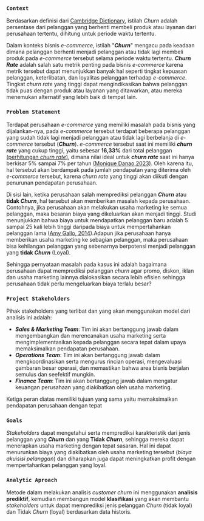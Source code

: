 ### `Context`

Berdasarkan definisi dari [Cambridge Dictionary](https://dictionary.cambridge.org/dictionary/english/churn-rate), istilah *Churn* adalah persentase dari pelanggan yang berhenti membeli produk atau layanan dari perusahaan tertentu, dihitung untuk periode waktu tertentu.

Dalam konteks bisnis *e-commerce*, istilah "***Churn***" mengacu pada keadaan dimana pelanggan berhenti menjadi pelanggan atau tidak lagi membeli produk pada *e-commerce* tersebut selama periode waktu tertentu. ***Churn Rate*** adalah salah satu metrik penting pada bisnis *e-commerce* karena metrik tersebut dapat menunjukkan banyak hal seperti tingkat kepuasan pelanggan, keterlibatan, dan loyalitas pelanggan terhadap *e-commerce*. Tingkat *churn rate* yang tinggi dapat mengindikasikan bahwa pelanggan tidak puas dengan produk atau layanan yang ditawarkan, atau mereka menemukan alternatif yang lebih baik di tempat lain.

### `Problem Statement`

Terdapat perusahaan *e-commerce* yang memiliki masalah pada bisnis yang dijalankan-nya, pada *e-commerce* tersebut terdapat beberapa pelanggan yang sudah tidak lagi menjadi pelanggan atau tidak lagi berbelanja di *e-commerce* tersebut (***Churn***). *e-commerce* tersebut saat ini memiliki ***churn rate*** yang cukup tinggi, yaitu sebesar **16,33%** dari total pelanggan [(perhitungan *churn rate*)](https://www.paddle.com/resources/calculate-churn-rate), dimana nilai ideal untuk ***churn rate*** saat ini hanya berkisar 5% sampai 7% per tahun [(Monique Danao,2023)](https://www.forbes.com/advisor/business/churn-rate/). Oleh karena itu, hal tersebut akan berdampak pada jumlah pendapatan yang diterima oleh *e-commerce* tersebut, karena *churn rate* yang tinggi akan diikuti dengan penurunan pendapatan perusahaan.

Di sisi lain, ketika perusahaan salah memprediksi pelanggan ***Churn*** atau **tidak *Churn***, hal tersebut akan memberikan masalah kepada perusahaan. Contohnya, jika perusahaan akan melakukan usaha marketing ke semua pelanggan, maka besaran biaya yang dikeluarkan akan menjadi tinggi. Studi menunjukkan bahwa biaya untuk mendapatkan pelanggan baru adalah 5 sampai 25 kali lebih tinggi daripada biaya untuk mempertahankan pelanggan lama ([Amy Gallo, 2014](https://hbr.org/2014/10/the-value-of-keeping-the-right-customers)).Adapun jika perusahaan hanya memberikan usaha marketing ke sebagian pelanggan, maka perusahaan bisa kehilangan pelanggan yang sebenarnya berpotensi menjadi pelanggan yang **tidak *Churn*** (Loyal).

Sehingga pernyataan masalah pada kasus ini adalah bagaimana perusahaan dapat memprediksi pelanggan *churn*  agar promo, diskon, iklan dan usaha marketing lainnya dialokasikan secara lebih efisien sehingga perusahaan tidak perlu mengeluarkan biaya terlalu besar?


### `Project Stakeholders`

Pihak stakeholders yang terlibat dan yang akan menggunakan model dari analisis ini adalah:
* ***Sales & Marketing Team***: Tim ini akan bertanggung jawab dalam mengembangkan dan merencanakan usaha marketing serta mengimplementasikan kepada pelanggan secara tepat dalam upaya memaksimalkan pendapatan perusahaan.
* ***Operations Team***: Tim ini akan bertanggung jawab dalam mengkoordinasikan serta mengurus rincian operasi, mengevaluasi gambaran besar operasi, dan memastikan bahwa area bisnis berjalan semulus dan seefektif mungkin.
* ***Finance Team***: Tim ini akan bertanggung jawab dalam mengatur keuangan perusahaan yang diakibatkan oleh usaha marketing.

Ketiga peran diatas memiliki tujuan yang sama yaitu memaksimalkan pendapatan perusahaan dengan tepat


### `Goals`

*Stakeholders* dapat mengetahui serta memprediksi karakteristik dari jenis pelanggan yang ***Churn*** dan yang **Tidak *Churn***, sehingga mereka dapat menerapkan usaha marketing dengan tepat sasaran. Hal ini dapat menurunkan biaya yang diakibatkan oleh usaha marketing tersebut (*biaya akuisisi pelanggan*) dan diharapkan juga dapat meningkatkan profit dengan mempertahankan pelanggan yang loyal.

### `Analytic Aproach`

Metode dalam melakukan analisis *customer churn* ini menggunakan **analisis prediktif**, kemudian membangun model **klasifikasi** yang akan membantu *stakeholders* untuk dapat memprediksi jenis pelanggan *Churn* (tidak loyal) dan Tidak *Churn* (loyal) berdasarkan data historis.
